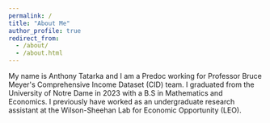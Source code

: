 ```yaml
---
permalink: /
title: "About Me"
author_profile: true
redirect_from: 
  - /about/
  - /about.html
---
```

My name is Anthony Tatarka and I am a Predoc working for Professor Bruce Meyer's Comprehensive Income Dataset (CID) team. I graduated from the University of Notre Dame in 2023 with a B.S in Mathematics and Economics. I previously have worked as an undergraduate research assistant at the Wilson-Sheehan Lab for Economic Opportunity (LEO).
